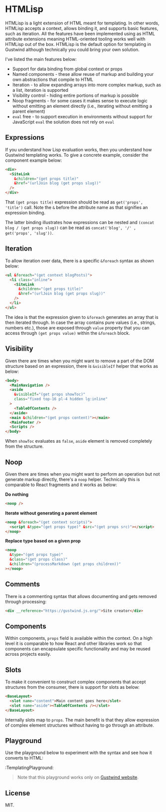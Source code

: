 # HTMLisp

HTMLisp is a light extension of HTML meant for templating. In other words, HTMLisp accepts a context, allows binding it, and supports basic features, such as iteration. All the features have been implemented using as HTML attribute extensions meaning HTML-oriented tooling works well with HTMLisp out of the box. HTMLisp is the default option for templating in Gustwind although technically you could bring your own solution.

I've listed the main features below:

* Support for data binding from global context or props
* Named components - these allow reuse of markup and building your own abstractions that compile to HTML
* Iteration - to allow expanding arrays into more complex markup, such as a list, iteration is supported
* Visibility control - hiding entire portions of markup is possible
* Noop fragments - for some cases it makes sense to execute logic without emitting an element directly (i.e., iterating without emitting a parent element)
* `eval` free - to support execution in environments without support for JavaScript `eval` the solution does not rely on `eval`

## Expressions

If you understand how Lisp evaluation works, then you understand how Gustwind templating works. To give a concrete example, consider the component example below:

```html
<div>
  <SiteLink
    &children="(get props title)"
    &href="(urlJoin blog (get props slug))"
  />
</div>
```

That `(get props title)` expression should be read as `get('props', 'title')` call. Note the `&` before the attribute name as that signifies an expression binding.

The latter binding illustrates how expressions can be nested and `(concat blog / (get props slug))` can be read as `concat('blog', '/' , get('props', 'slug'))`.

## Iteration

To allow iteration over data, there is a specific `&foreach` syntax as shown below:

```html
<ul &foreach="(get context blogPosts)">
  <li class="inline">
    <SiteLink
      &children="(get props title)"
      &href="(urlJoin blog (get props slug))"
    />
  </li>
</ul>
```

The idea is that the expression given to `&foreach` generates an array that is then iterated through. In case the array contains pure values (i.e., strings, numbers etc.), those are exposed through `value` property that you can access through `(get props value)` within the `&foreach` block.

## Visibility

Given there are times when you might want to remove a part of the DOM structure based on an expression, there is `&visibleIf` helper that works as below:

```html
<body>
  <MainNavigation />
  <aside
    &visibleIf="(get props showToc)"
    class="fixed top-16 pl-4 hidden lg:inline"
  >
    <TableOfContents />
  </aside>
  <main &children="(get props content)"></main>
  <MainFooter />
  <Scripts />
</body>
```

When `showToc` evaluates as `false`, `aside` element is removed completely from the structure.

## Noop

Given there are times when you might want to perform an operation but not generate markup directly, there's a `noop` helper. Technically this is comparable to React fragments and it works as below:

**Do nothing**

```html
<noop />
```

**Iterate without generating a parent element**

```html
<noop &foreach="(get context scripts)">
  <script &type="(get props type)" &src="(get props src)"></script>
</noop>
```

**Replace type based on a given prop**

```html
<noop
  &type="(get props type)"
  &class="(get props class)"
  &children="(processMarkdown (get props children))"
></noop>
```

## Comments

There is a commenting syntax that allows documenting and gets removed through processing:

```html
<div __reference="https://gustwind.js.org/">Site creator</div>
```

## Components

Within components, `props` field is available within the context. On a high level it is comparable to how React and other libraries work so that components can encapsulate specific functionality and may be reused across projects easily.

## Slots

To make it convenient to construct complex components that accept structures from the consumer, there is support for slots as below:

```html
<BaseLayout>
  <slot name="content">Main content goes here</slot>
  <slot name="aside"><TableOfContents /></slot>
</BaseLayout>
```

Internally slots map to `props`. The main benefit is that they allow expression of complex element structures without having to go through an attribute.

## Playground

Use the playground below to experiment with the syntax and see how it converts to HTML:

:TemplatingPlayground:

> Note that this playground works only on [Gustwind website](https://gustwind.js.org/templating/).

## License

MIT.
